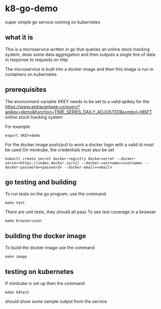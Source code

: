 # k8-go-demo
super simple go service running on kubernetes

## what it is
This is a microservice written in go that queries an online stock tracking system, does some data aggregation and then outputs a single line of data in response to requests on http

The microservice is built into a docker image and then this image is run in containers on kubernetes

## prerequisites
The environment variable XKEY needs to be set to a valid apikey for the https://www.alphavantage.co/query?apikey=demo&function=TIME_SERIES_DAILY_ADJUSTED&symbol=MSFT online stock tracking system

For example

    export XKEY=demo

For the docker image push/pull to work a docker login with a valid id must be used
On minikube, the credentials must also be set

    kubectl create secret docker-registry dockersecret --docker-server=https://index.docker.io/v1/ --docker-username=<username> --docker-password=<password> --docker-email=<email>


## go testing and building

To run tests on the go program, use the command

    make test

There are unit tests, they should all pass
To see test coverage in a browser

    make browsercover

## building the docker image

To build the docker image use the command

    make image

## testing on kubernetes

If minikube is set up then the command

    make k8test

should show some sample output from the service
